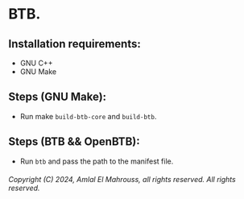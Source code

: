 # BTB.

## Installation requirements:

- GNU C++
- GNU Make

## Steps (GNU Make):

- Run make `build-btb-core` and `build-btb`.

## Steps (BTB && OpenBTB):

- Run `btb` and pass the path to the manifest file.

###### Copyright (C) 2024, Amlal El Mahrouss, all rights reserved. All rights reserved.